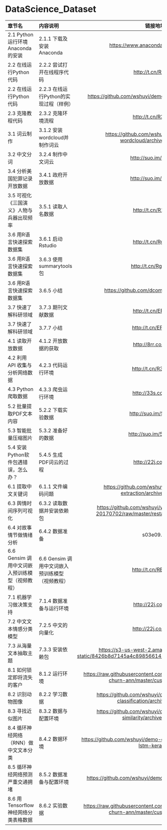 # DataScience_Dataset


| 章节名 | 内容说明| 链接地址|
|:------------ |:------------ |:---------------:|
| 2.1	Python运行环境Anaconda的安装 | 2.1.1	下载及安装Anaconda | https://www.anaconda.com/download/ |
| 2.2	在线运行Python代码 | 2.2.2	尝试打开在线程序代码| http://t.cn/R35fElv |
| 2.2	在线运行Python代码 | 2.2.3	在线运行Python的实现过程（样例） | https://github.com/wshuyi/demo-spacy-text-processing |
| 2.3	克隆教程代码 | 2.3.2	克隆环境流程 | http://t.cn/R3usDi9 |
| 3.1	词云制作 | 3.1.2	安装wordcloud并制作词云 | https://github.com/wshuyi/demo-Python-wordcloud/archive/master.zip |
| 3.2	中文分词 | 3.2.4	制作中文词云 | http://suo.im/5Fx0u7 |
| 3.4	分析美国犯罪记录开放数据 | 3.4.1	政府开放数据 | http://suo.im/5Fx0u7 |
| 3.5	可视化《三国演义》人物与兵器出现频率 | 3.5.1 读取人名数据 | http://t.cn/R1TLtxq |
| 3.6	用R语言快速探索数据集 | 3.6.1	启动Rstudio | http://t.cn/Rg1JFfo |
| 3.6	用R语言快速探索数据集 | 3.6.3	使用summarytools包 | http://t.cn/Rg1XCCN |
| 3.6	用R语言快速探索数据集 | 3.6.5	小结 | https://github.com/dcomtois/summarytools |
| 3.7	快速了解科研领域 | 3.7.3	期刊文献数据 | http://t.cn/EPIs99X |
| 3.7	快速了解科研领域 | 3.7.7	小结 | http://t.cn/EPM7jKF |
| 4.1	读取开放数据 | 4.1.2	开放数据的获取 | http://8rr.co/9sMN |
| 4.2	利用API 收集与分析网络数据 | 4.2.3	代码运行环境 | http://t.cn/R3us4Ao |
| 4.3	Python爬取数据 | 4.3.3	爬虫运行环境 | http://33s.co/5ZRC |
| 5.2	批量提取PDF文本内容 | 5.2.2	下载实验数据 | http://suo.im/5OZXOJ |
| 5.3	智能批量压缩图片 | 5.3.2	准备好的数据 | http://suo.im/5WLgW6 |
| 5.4	安装Python软件包遇错误，怎么办？ | 5.4.5	生成PDF词云的过程 | http://22j.co/bBGz |
| 6.1	提取中文关键词 | 6.1.1	文件编码问题 | https://github.com/wshuyi/demo-keyword-extraction/archive/master.zip  |
| 6.3	舆情时间序列可视化 | 6.3.2	读取数据并安装依赖包 | https://github.com/wshuyi/workshop-NKU-mlis-20170702/raw/master/restaurant-comments.xlsx |
| 6.4	对故事情节做情绪分析 | 6.4.2	数据准备 | s03e09.txt |
| 6.6	Gensim 调用中文词嵌入预训练模型（视频教程） | 6.6	Gensim 调用中文词嵌入预训练模型（视频教程） | http://t.cn/RBSyEhp |
| 7.1	机器学习做决策支持 | 7.1.4	数据准备与运行环境 | http://22j.co/bCg7 |
| 7.2	中文文本情感分类模型 | 7.2.5	中文的向量化 | http://22j.co/bCuW  |
| 7.3	从海量文本抽取主题 | 7.3.3	安装依赖包 | https://s3-us-west-2.amazonaws.com/notion-static/8426b8d7145a4c898566145621b4b906/datascience.csv  |
| 8.1	如何锁定即将流失的客户 | 8.1.2	运行环境 | https://raw.githubusercontent.com/wshuyi/demo-customer-churn-ann/master/customer_churn.csv |
| 8.2	识别动物图像 | 8.2.2	学习数据 | https://github.com/wshuyi/demo-Python-image-classification/archive/master.zip |
| 8.3	寻找近似图片 | 8.3.2	数据与配置环境 | https://github.com/wshuyi/demo-Python-image-similarity/archive/master.zip |
| 8.4	循环神经网络（RNN）做中文文本分类 | 8.4.2	数据环境 | https://github.com/wshuyi/demo-chinese-text-classification-lstm-keras.git |
| 8.5	循环神经网络预测严重交通拥堵 | 8.5.2	数据准备与配置环境 | https://github.com/wshuyi/demo_traffic_jam_prediction.git |
| 8.6	用Tensorflow神经网络分类表格数据 | 8.6.2	实验数据 | https://raw.githubusercontent.com/wshuyi/demo-customer-churn-ann/master/customer_churn.csv |
